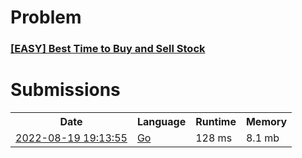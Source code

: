 <h1>Problem</h1>
<h3><a href="https://leetcode.com/problems/best-time-to-buy-and-sell-stock/description/">[EASY] Best Time to Buy and Sell Stock</a></h3>

<h1>Submissions</h1>
<table>
<tr>
<th>Date</th> <th>Language</th> <th>Runtime</th> <th>Memory</th>
</tr>
<tr>
<td> <a href="https://leetcode.com/submissions/detail/777904224/"> 2022-08-19 19:13:55 </a> </td>
<td> <a href="./0121.%20Best%20Time%20to%20Buy%20and%20Sell%20Stock.go"> Go </a> </td>
<td> 128 ms </td>
<td> 8.1 mb </td>
</tr>
</table>